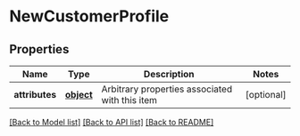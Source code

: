 # NewCustomerProfile

## Properties
Name | Type | Description | Notes
------------ | ------------- | ------------- | -------------
**attributes** | [**object**](.md) | Arbitrary properties associated with this item | [optional] 

[[Back to Model list]](../README.md#documentation-for-models) [[Back to API list]](../README.md#documentation-for-api-endpoints) [[Back to README]](../README.md)


